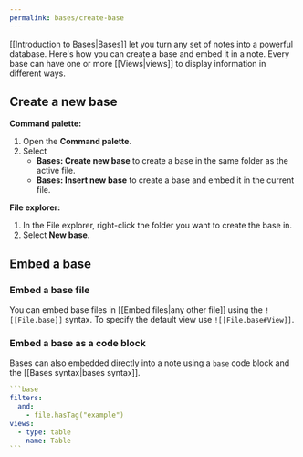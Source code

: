 ```yaml
---
permalink: bases/create-base
---
```

[[Introduction to Bases|Bases]] let you turn any set of notes into a powerful database. Here's how you can create a base and embed it in a note. Every base can have one or more [[Views|views]] to display information in different ways.

## Create a new base

**Command palette:**

1. Open the **Command palette**.
2. Select
	- **Bases: Create new base** to create a base in the same folder as the active file.
	- **Bases: Insert new base** to create a base and embed it in the current file.

**File explorer:**

1. In the File explorer, right-click the folder you want to create the base in.
2. Select **New base**.

## Embed a base

### Embed a base file

You can embed base files in [[Embed files|any other file]] using the `![[File.base]]` syntax. To specify the default view use `![[File.base#View]]`.

### Embed a base as a code block

Bases can also embedded directly into a note using a `base` code block and the [[Bases syntax|bases syntax]]. 

~~~yaml
```base
filters:
  and:
    - file.hasTag("example")
views:
  - type: table
    name: Table
```
~~~

